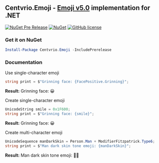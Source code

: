 ﻿## Centvrio.Emoji - [Emoji v5.0](http://unicode.org/Public/emoji/5.0/emoji-test.txt) implementation for .NET
[![NuGet Pre Release](https://img.shields.io/nuget/vpre/Centvrio.Emoji.svg?style=flat-square)](https://www.nuget.org/packages/Centvrio.Emoji/)
[![NuGet](https://img.shields.io/nuget/dt/Centvrio.Emoji.svg?style=flat-square)](https://www.nuget.org/packages/Centvrio.Emoji/)
[![GitHub license](https://img.shields.io/github/license/Centvrio/Centvrio.Emoji.svg?style=flat-square)](https://github.com/Centvrio/Centvrio.Emoji/blob/master/LICENSE)

### Get it on NuGet
```powershell
Install-Package Centvrio.Emoji -IncludePrerelease
```

### Documentation
Use single-character emoji
```csharp
string print = $"Grinning face: {FacePositive.Grinning}";
```
**Result:** Grinning face: 😀

Create single-character emoji
```csharp
UnicodeString smile = 0x1F600;
string print = $"Grinning face: {smile}";
```
**Result:** Grinning face: 😀

Create multi-character emoji
```csharp
UnicodeSequence manDarkSkin = Person.Man + ModifierFitzpatrick.Type6;
string print = $"Man dark skin tone emoji: {manDarkSkin}";
```
**Result:** Man dark skin tone emoji: 👨🏿